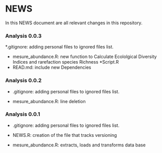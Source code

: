 # NEWS #

In this NEWS document are all relevant changes in this repository.
### Analysis 0.0.3 ###

*.gitignore: adding personal files to ignored files list.

* mesure_abundance.R:  new function to Calculate Ecololgical Diversity Indices and rarefaction species Richness
*Script.R
* READ.md: include new Dependencies


### Analysis 0.0.2 ###

* .gitignore: adding personal files to ignored files list.

* mesure_abundance.R: line deletion


### Analysis 0.0.1 ###

* .gitignore: adding personal files to ignored files list.

* NEWS.R: creation of the file that tracks versioning

* mesure_abundance.R: extracts, loads and transforms data base